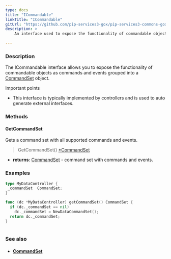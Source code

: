 ```yaml
---
type: docs
title: "ICommandable"
linkTitle: "ICommandable"
gitUrl: "https://github.com/pip-services3-gox/pip-services3-commons-gox"
description: > 
    An interface used to expose the functionality of commandable objects as commands and events grouped into a [CommandSet](../command_set) object.
    
---
```


### Description

The ICommandable interface allows you to expose the functionality of commandable objects as commands and events grouped into a [CommandSet](../command_set) object.

Important points

- This interface is typically implemented by controllers and is used to auto generate external interfaces. 

### Methods

#### GetCommandSet
Gets a command set with all supported commands and events.

> GetCommandSet() [*CommandSet](../command_set)

- **returns**: [CommandSet](../command_set) - command set with commands and events.

### Examples

```go
type MyDataController {
 _commandSet  CommandSet;
}

func (dc *MyDataController) getCommandSet() CommandSet {
  if (dc._commandSet == nil)
    dc._commandSet = NewDataCommandSet();
  return dc._commandSet;
}
 

```

### See also
- #### [CommandSet](../command_set)
